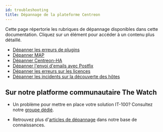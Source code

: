 ```yaml
---
id: troubleshooting
title: Dépannage de la plateforme Centreon
---
```


Cette page répertorie les rubriques de dépannage disponibles dans cette documentation. Cliquez sur un élément pour accéder à un contenu plus détaillé.

* [Dépanner les erreurs de plugins](/pp/integrations/plugin-packs/getting-started/how-to-guides/troubleshooting-plugins)
* [Dépanner MAP](../graph-views/troubleshooter.md)
* [Dépanner Centreon-HA](../administration/centreon-ha/troubleshooting-guide.md)
* [Dépanner l'envoi d'emails avec Postfix](../administration/postfix.md#dépanner-lenvoi-demails-avec-postfix)
* [Dépanner les erreurs sur les licences](../administration/licenses.md#dépanner-les-erreurs-sur-les-licences)
* [Dépanner les incidents sur la découverte des hôtes](../monitoring/discovery/troubleshooting-hosts-discovery.md)

## Sur notre platforme communautaire The Watch

* Un problème pour mettre en place votre solution IT-100? Consultez notre [groupe dédié](https://thewatch.centreon.com/groups/centreon-it-100-users-54).

* Retrouvez plus d'[articles de dépannage](https://thewatch.centreon.com/troubleshooting-41) dans notre base de connaissances.
